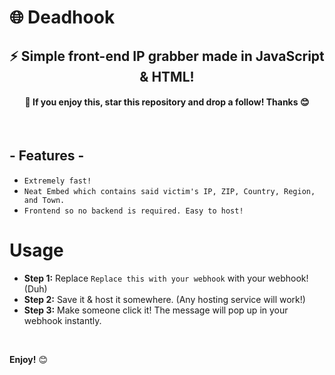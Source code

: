 # 🌐 Deadhook
<h2 align="center">⚡ Simple front-end IP grabber made in JavaScript & HTML!</h3>
<h4 align="center">🌟 If you enjoy this, star this repository and drop a follow! Thanks 😊</h3>
<br />
<h2 align="left">- Features -</h3>

* `Extremely fast! `
* `Neat Embed which contains said victim's IP, ZIP, Country, Region, and Town. `
* `Frontend so no backend is required. Easy to host! `

# Usage
- **Step 1:** Replace `Replace this with your webhook` with your webhook! (Duh)
- **Step 2:** Save it & host it somewhere. (Any hosting service will work!)
- **Step 3:** Make someone click it! The message will pop up in your webhook instantly.
<br />

**Enjoy!** 😊
